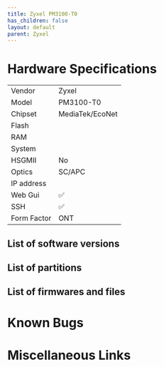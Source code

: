 ```yaml
---
title: Zyxel PM3100-T0 
has_children: false
layout: default
parent: Zyxel
---
```


# Hardware Specifications

|             |                 |
| ----------- | --------------- |
| Vendor      | Zyxel           |
| Model       | PM3100-T0       |
| Chipset     | MediaTek/EcoNet |
| Flash       |                 |
| RAM         |                 |
| System      |                 |
| HSGMII      | No              |
| Optics      | SC/APC          |
| IP address  |                 |
| Web Gui     | ✅              |
| SSH         | ✅              |
| Form Factor | ONT             |

## List of software versions
## List of partitions
## List of firmwares and files
# Known Bugs
# Miscellaneous Links

